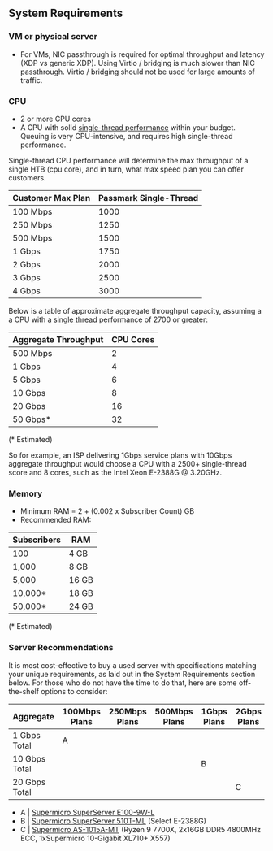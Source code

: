## System Requirements
### VM or physical server
* For VMs, NIC passthrough is required for optimal throughput and latency (XDP vs generic XDP). Using Virtio / bridging is much slower than NIC passthrough. Virtio / bridging should not be used for large amounts of traffic.

### CPU
* 2 or more CPU cores
* A CPU with solid [single-thread performance](https://www.cpubenchmark.net/singleThread.html#server-thread) within your budget. Queuing is very CPU-intensive, and requires high single-thread performance.

Single-thread CPU performance will determine the max throughput of a single HTB (cpu core), and in turn, what max speed plan you can offer customers.

| Customer Max Plan   | Passmark Single-Thread   |
| --------------------| ------------------------ |
| 100 Mbps            | 1000                     |
| 250 Mbps            | 1250                     |
| 500 Mbps            | 1500                     |
| 1 Gbps              | 1750                     |
| 2 Gbps              | 2000                     |
| 3 Gbps              | 2500                     |
| 4 Gbps              | 3000                     |

Below is a table of approximate aggregate throughput capacity, assuming a a CPU with a [single thread](https://www.cpubenchmark.net/singleThread.html#server-thread) performance of 2700 or greater:

| Aggregate Throughput    | CPU Cores     |
| ------------------------| ------------- |
| 500 Mbps                | 2             |
| 1 Gbps                  | 4             |
| 5 Gbps                  | 6             |
| 10 Gbps                 | 8             |
| 20 Gbps                 | 16            |
| 50 Gbps*                | 32            |

(* Estimated)

So for example, an ISP delivering 1Gbps service plans with 10Gbps aggregate throughput would choose a CPU with a 2500+ single-thread score and 8 cores, such as the Intel Xeon E-2388G @ 3.20GHz.

### Memory
* Minimum RAM = 2 + (0.002 x Subscriber Count) GB
* Recommended RAM:

| Subscribers   | RAM           |
| ------------- | ------------- |
| 100           | 4 GB          |
| 1,000         | 8 GB          |
| 5,000         | 16 GB         |
| 10,000*       | 18 GB         |
| 50,000*       | 24 GB         |

(* Estimated)

### Server Recommendations
It is most cost-effective to buy a used server with specifications matching your unique requirements, as laid out in the System Requirements section below.
For those who do not have the time to do that, here are some off-the-shelf options to consider:

|   Aggregate   | 100Mbps Plans | 250Mbps Plans | 500Mbps Plans |  1Gbps Plans  |  2Gbps Plans  |
| ------------- | ------------- | ------------- | ------------- | ------------- | ------------- |
| 1 Gbps Total  |       A       |               |               |               |               |
| 10 Gbps Total |               |               |               |       B       |               |
| 20 Gbps Total |               |               |               |               |       C       |

* A | [Supermicro SuperServer E100-9W-L](https://www.thinkmate.com/system/superserver-e100-9w-l)
* B | [Supermicro SuperServer 510T-ML](https://www.thinkmate.com/system/superserver-510t-ml) (Select E-2388G)
* C | [Supermicro AS-1015A-MT](https://store.supermicro.com/us_en/as-1015a-mt.html) (Ryzen 9 7700X, 2x16GB DDR5 4800MHz ECC, 1xSupermicro 10-Gigabit XL710+ X557)
